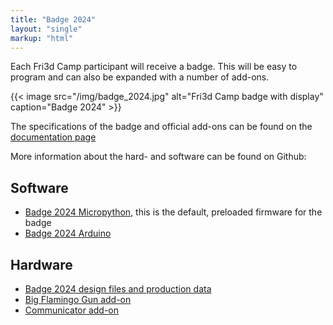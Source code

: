 ```yaml
---
title: "Badge 2024"
layout: "single"
markup: "html"
---
```


<div class="block--centered">
<p>Each Fri3d Camp participant will receive a badge. This will be easy to program and can also be expanded with a number of add-ons.</p>

{{< image src="/img/badge_2024.jpg" alt="Fri3d Camp badge with display" caption="Badge 2024" >}}

<p>The specifications of the badge and official add-ons can be found on the <a href="https://fri3dcamp.github.io/badge_2024/">documentation page</a></p>

<p>More information about the hard- and software can be found on Github:</p>
<h2>Software</h2>
<ul>
<li><a href="https://github.com/Fri3dCamp/badge_2024_micropython">Badge 2024 Micropython</a>, this is the default, preloaded firmware for the badge</li>
<li><a href="https://github.com/Fri3dCamp/badge_2024_arduino">Badge 2024 Arduino</a></li>
</ul>
<h2>Hardware</h2>
<ul>
<li><a href="https://github.com/Fri3dCamp/badge_2024_hw?tab=readme-ov-file">Badge 2024 design files and production data</a></li>
<li><a href="https://github.com/Fri3dCamp/blaster_2024">Big Flamingo Gun add-on</a></li>
<li><a href="https://github.com/Fri3dCamp/communicator_2024">Communicator add-on</a></li>
</ul>

</div>
